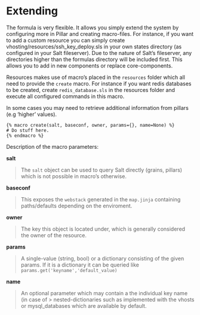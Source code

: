 # Extending

The formula is very flexible. It allows you simply extend the system by
configuring more in Pillar and creating macro-files. For instance, if
you want to add a custom resource you can simply create
vhosting/resources/ssh\_key\_deploy.sls in your own states directory (as
configured in your Salt fileserver). Due to the nature of Salt’s
fileserver, any directories higher than the formulas directory will be
included first. This allows you to add in new components or replace
core-components.

Resources makes use of macro’s placed in the `resources` folder which
all need to provide the `create` macro. For instance if you want redis
databases to be created, create `redis_database.sls` in the resources
folder and execute all configured commands in this macro.

In some cases you may need to retrieve additional information from
pillars (e.g ‘higher’ values).

```jinja
{% macro create(salt, baseconf, owner, params={}, name=None) %}
# Do stuff here.
{% endmacro %}
```

Description of the macro parameters:

**salt**
> The `salt` object can be used to query Salt directly (grains, pillars) which is not possible in macro’s otherwise.

**baseconf**
> This exposes the `webstack` generated in the `map.jinja` containing paths/defaults depending on the enviroment.

**owner**
> The key this object is located under, which is generally considered the owner of the resource.


**params**
> A single-value (string, bool) or a dictionary consisting of the given params.
> If it is a dictionary it can be queried like
> `params.get('keyname','default_value)`


**name**
> An optional parameter which may contain a the individual key name (in case of > nested-dictionaries such as implemented with the vhosts or mysql\_databases
> which are available by default.
